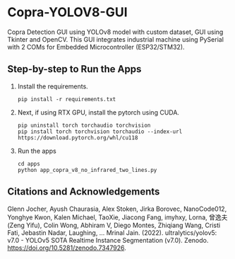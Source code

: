 # Copra-YOLOV8-GUI

Copra Detection GUI using YOLOv8 model with custom dataset, GUI using Tkinter and OpenCV. This GUI integrates industrial machine using PySerial with 2 COMs for Embedded Microcontroller (ESP32/STM32).

## Step-by-step to Run the Apps

1. Install the requirements.
    ```
    pip install -r requirements.txt
    ```

2. Next, if using RTX GPU, install the pytorch using CUDA.
    ```
    pip uninstall torch torchaudio torchvision
    pip install torch torchvision torchaudio --index-url https://download.pytorch.org/whl/cu118
    ```

3. Run the apps
    ```
    cd apps
    python app_copra_v8_no_infrared_two_lines.py
    ```

## Citations and Acknowledgements

Glenn Jocher, Ayush Chaurasia, Alex Stoken, Jirka Borovec, NanoCode012, Yonghye Kwon, Kalen Michael, TaoXie, Jiacong Fang, imyhxy, Lorna, 曾逸夫(Zeng Yifu), Colin Wong, Abhiram V, Diego Montes, Zhiqiang Wang, Cristi Fati, Jebastin Nadar, Laughing, … Mrinal Jain. (2022). ultralytics/yolov5: v7.0 - YOLOv5 SOTA Realtime Instance Segmentation (v7.0). Zenodo. https://doi.org/10.5281/zenodo.7347926.